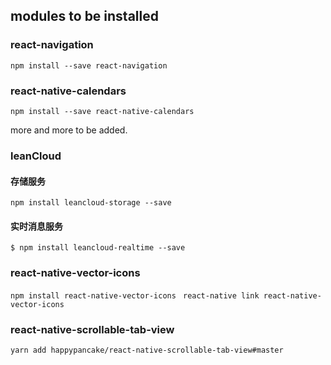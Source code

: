 

## modules to be installed

### react-navigation

`npm install --save react-navigation`

### react-native-calendars

`npm install --save react-native-calendars`

more and more to be added.

### leanCloud 
#### 存储服务

`npm install leancloud-storage --save`

#### 实时消息服务


`$ npm install leancloud-realtime --save`

### react-native-vector-icons

`npm install react-native-vector-icons `
` react-native link react-native-vector-icons `

### react-native-scrollable-tab-view

`yarn add happypancake/react-native-scrollable-tab-view#master `


